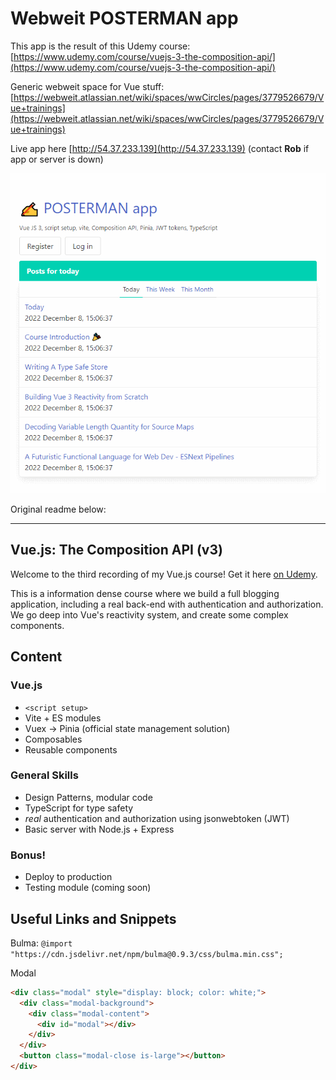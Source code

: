 # Webweit POSTERMAN app

This app is the result of this Udemy course:
[https://www.udemy.com/course/vuejs-3-the-composition-api/](https://www.udemy.com/course/vuejs-3-the-composition-api/)

Generic webweit space for Vue stuff:
[https://webweit.atlassian.net/wiki/spaces/wwCircles/pages/3779526679/Vue+trainings](https://webweit.atlassian.net/wiki/spaces/wwCircles/pages/3779526679/Vue+trainings)

Live app here [http://54.37.233.139](http://54.37.233.139) (contact **Rob** if app or server is down)

[![Demo](doc/posterman-app.gif)](doc/posterman-app.gif)

Original readme below:

---

## Vue.js: The Composition API (v3)

Welcome to the third recording of my Vue.js course! Get it here [on Udemy](https://www.udemy.com/course/vuejs-3-the-composition-api/?referralCode=0C911BD2BD6C57007F36).

This is a information dense course where we build a full blogging application, including a real back-end with authentication and authorization. We go deep into Vue's reactivity system, and create some complex components.

## Content

### Vue.js
- `<script setup>`
- Vite + ES modules
- Vuex -> Pinia (official state management solution)
- Composables
- Reusable components

### General Skills
- Design Patterns, modular code
- TypeScript for type safety
- *real* authentication and authorization using jsonwebtoken (JWT)
- Basic server with Node.js + Express

### Bonus!
- Deploy to production
- Testing module (coming soon)

## Useful Links and Snippets

Bulma: `@import "https://cdn.jsdelivr.net/npm/bulma@0.9.3/css/bulma.min.css";`

Modal

```html
<div class="modal" style="display: block; color: white;">
  <div class="modal-background">
    <div class="modal-content">
      <div id="modal"></div>
    </div>
  </div>
  <button class="modal-close is-large"></button>
</div>
```